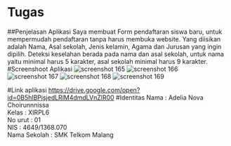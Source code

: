 # Tugas
##Penjelasan Aplikasi 
Saya membuat Form pendaftaran siswa baru, untuk mempermudah pendaftaran tanpa harus membuka website. 
Yang diisikan adalah Nama, Asal sekolah, Jenis kelamin, Agama dan Jurusan yang ingin dipilih. 
Deteksi keselahan berada pada nama dan asal sekolah, untuk nama yaitu minimal harus 5 karakter, asal sekolah minimal harus 9 karakter. 
#Screenshoot Aplikasi
![screenshot 165](https://cloud.githubusercontent.com/assets/22116237/20431840/cb004f62-adce-11e6-9f85-364999b9c6b0.png)
![screenshot 166](https://cloud.githubusercontent.com/assets/22116237/20431841/cb0b6c76-adce-11e6-8a4c-e1cd75cbd92d.png)
![screenshot 167](https://cloud.githubusercontent.com/assets/22116237/20431842/cb0f2b5e-adce-11e6-92d8-c9747ff49021.png)
![screenshot 168](https://cloud.githubusercontent.com/assets/22116237/20431843/cb14229e-adce-11e6-9659-a52ed8721590.png)
![screenshot 169](https://cloud.githubusercontent.com/assets/22116237/20431844/cb1b77ec-adce-11e6-8fbb-278fd0b43a6e.png)

#Link aplikasi
https://drive.google.com/open?id=0B5hlBPjsjedLRlM4dmdLVnZlR00
#Identitas
Nama : Adelia Nova Choirunnnissa <br>
Kelas : XIRPL6<br>
No urut : 01<br>
NIS : 4649/1368.070<br>
Nama Sekolah : SMK Telkom Malang
